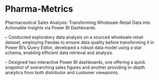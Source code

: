 # Pharma-Metrics

Pharmaceutical Sales Analysis: Transforming Wholesale-Retail Data into Actionable Insights via Power BI Dashboards.

– Conducted exploratory data analysis on a sourced wholesale-retail dataset, employing Pandas to ensure data quality
before transforming it in Power BI’s Query Editor, developed a robust data model using a star schema, enabling
efficient data retrieval and analysis.

– Designed two interactive Power BI dashboards, one offering a quick snapshot of overarching sales figures and another
providing in-depth analytics from both distributor and customer viewpoints.
